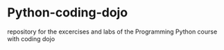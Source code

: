 # Python-coding-dojo
repository for the excercises and labs of the Programming Python course with coding dojo
